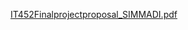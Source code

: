 [IT452Finalprojectproposal_SIMMADI.pdf](https://github.com/user-attachments/files/17654659/IT452Finalprojectproposal_SIMMADI.pdf)
